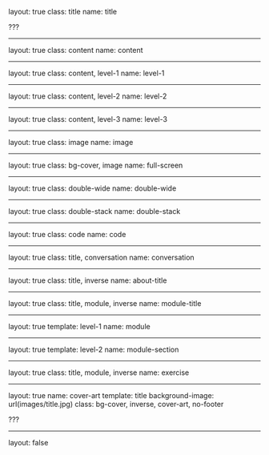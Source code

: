 layout: true
class: title
name: title

???

---

layout: true
class: content
name: content

---
layout: true
class: content, level-1
name: level-1

---
layout: true
class: content, level-2
name: level-2

---
layout: true
class: content, level-3
name: level-3

---

layout: true
class: image
name: image

---

layout: true
class: bg-cover, image
name: full-screen

---
layout: true
class: double-wide
name: double-wide

---
layout: true
class: double-stack
name: double-stack

---

layout: true
class: code
name: code

---
layout: true
class: title, conversation
name: conversation

---
layout: true
class: title, inverse
name: about-title

---
layout: true
class: title, module, inverse
name: module-title

---
layout: true
template: level-1
name: module

---
layout: true
template: level-2
name: module-section

---
layout: true
class: title, module, inverse
name: exercise

---
layout: true
name: cover-art
template: title
background-image: url(images/title.jpg)
class: bg-cover, inverse, cover-art, no-footer

???

---
layout: false